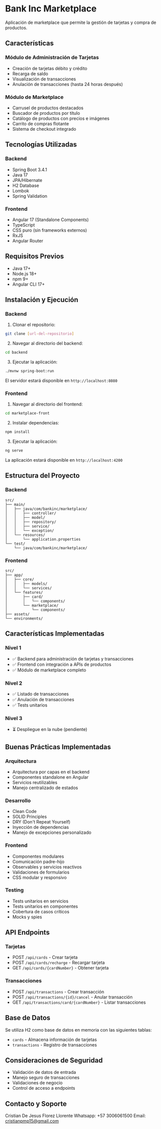# Bank Inc Marketplace

Aplicación de marketplace que permite la gestión de tarjetas y compra de productos.

## Características

### Módulo de Administración de Tarjetas
- Creación de tarjetas débito y crédito
- Recarga de saldo
- Visualización de transacciones
- Anulación de transacciones (hasta 24 horas después)

### Módulo de Marketplace
- Carrusel de productos destacados
- Buscador de productos por título
- Catálogo de productos con precios e imágenes
- Carrito de compras flotante
- Sistema de checkout integrado

## Tecnologías Utilizadas

### Backend
- Spring Boot 3.4.1
- Java 17
- JPA/Hibernate
- H2 Database
- Lombok
- Spring Validation

### Frontend
- Angular 17 (Standalone Components)
- TypeScript
- CSS puro (sin frameworks externos)
- RxJS
- Angular Router

## Requisitos Previos

- Java 17+
- Node.js 18+
- npm 9+
- Angular CLI 17+

## Instalación y Ejecución

### Backend

1. Clonar el repositorio:
```bash
git clone [url-del-repositorio]
```

2. Navegar al directorio del backend:
```bash
cd backend
```

3. Ejecutar la aplicación:
```bash
./mvnw spring-boot:run
```

El servidor estará disponible en `http://localhost:8080`

### Frontend

1. Navegar al directorio del frontend:
```bash
cd marketplace-front
```

2. Instalar dependencias:
```bash
npm install
```

3. Ejecutar la aplicación:
```bash
ng serve
```

La aplicación estará disponible en `http://localhost:4200`

## Estructura del Proyecto

### Backend

```
src/
├── main/
│   ├── java/com/bankinc/marketplace/
│   │   ├── controller/
│   │   ├── model/
│   │   ├── repository/
│   │   ├── service/
│   │   └── exception/
│   └── resources/
│       └── application.properties
└── test/
    └── java/com/bankinc/marketplace/
```

### Frontend

```
src/
├── app/
│   ├── core/
│   │   ├── models/
│   │   └── services/
│   └── features/
│       ├── card/
│       │   └── components/
│       └── marketplace/
│           └── components/
├── assets/
└── environments/
```

## Características Implementadas

### Nivel 1
- ✅ Backend para administración de tarjetas y transacciones
- ✅ Frontend con integración a APIs de productos
- ✅ Módulo de marketplace completo

### Nivel 2
- ✅ Listado de transacciones
- ✅ Anulación de transacciones
- ✅ Tests unitarios

### Nivel 3
- ⏳ Despliegue en la nube (pendiente)

## Buenas Prácticas Implementadas

### Arquitectura
- Arquitectura por capas en el backend
- Componentes standalone en Angular
- Servicios reutilizables
- Manejo centralizado de estados

### Desarrollo
- Clean Code
- SOLID Principles
- DRY (Don't Repeat Yourself)
- Inyección de dependencias
- Manejo de excepciones personalizado

### Frontend
- Componentes modulares
- Comunicación padre-hijo
- Observables y servicios reactivos
- Validaciones de formularios
- CSS modular y responsivo

### Testing
- Tests unitarios en servicios
- Tests unitarios en componentes
- Cobertura de casos críticos
- Mocks y spies

## API Endpoints

### Tarjetas
- POST `/api/cards` - Crear tarjeta
- POST `/api/cards/recharge` - Recargar tarjeta
- GET `/api/cards/{cardNumber}` - Obtener tarjeta

### Transacciones
- POST `/api/transactions` - Crear transacción
- POST `/api/transactions/{id}/cancel` - Anular transacción
- GET `/api/transactions/card/{cardNumber}` - Listar transacciones

## Base de Datos

Se utiliza H2 como base de datos en memoria con las siguientes tablas:
- `cards` - Almacena información de tarjetas
- `transactions` - Registro de transacciones

## Consideraciones de Seguridad
- Validación de datos de entrada
- Manejo seguro de transacciones
- Validaciones de negocio
- Control de acceso a endpoints

## Contacto y Soporte
Cristian De Jesus Florez Llorente
Whatsapp: +57 3006061500
Email: cristianpmp15@gmail.com